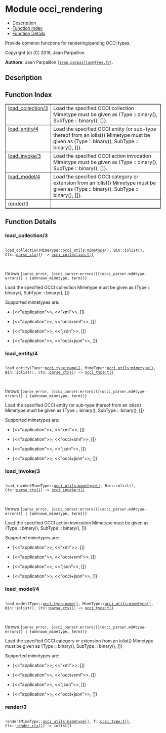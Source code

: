 

# Module occi_rendering #
* [Description](#description)
* [Function Index](#index)
* [Function Details](#functions)

Provide common functions for rendering/parsing OCCI types.

Copyright (c) (C) 2016, Jean Parpaillon

__Authors:__ Jean Parpaillon ([`jean.parpaillon@free.fr`](mailto:jean.parpaillon@free.fr)).

<a name="description"></a>

## Description ##
<a name="index"></a>

## Function Index ##


<table width="100%" border="1" cellspacing="0" cellpadding="2" summary="function index"><tr><td valign="top"><a href="#load_collection-3">load_collection/3</a></td><td>Load the specified OCCI collection
Mimetype must be given as {Type :: binary(), SubType :: binary(), []}.</td></tr><tr><td valign="top"><a href="#load_entity-4">load_entity/4</a></td><td>Load the specified OCCI entity (or sub-type thereof from an iolist()
Mimetype must be given as {Type :: binary(), SubType :: binary(), []}.</td></tr><tr><td valign="top"><a href="#load_invoke-3">load_invoke/3</a></td><td>Load the specified OCCI action invocation
Mimetype must be given as {Type :: binary(), SubType :: binary(), []}.</td></tr><tr><td valign="top"><a href="#load_model-4">load_model/4</a></td><td>Load the specified OCCI category or extension from an iolist()
Mimetype must be given as {Type :: binary(), SubType :: binary(), []}.</td></tr><tr><td valign="top"><a href="#render-3">render/3</a></td><td></td></tr></table>


<a name="functions"></a>

## Function Details ##

<a name="load_collection-3"></a>

### load_collection/3 ###

<pre><code>
load_collection(MimeType::<a href="occi_utils.md#type-mimetype">occi_utils:mimetype()</a>, Bin::iolist(), Ctx::<a href="#type-parse_ctx">parse_ctx()</a>) -&gt; <a href="occi_collection.md#type-t">occi_collection:t()</a>
</code></pre>
<br />

throws `{parse_error, [occi_parser:errors()](occi_parser.md#type-errors)} | {unknown_mimetype, term()}`

Load the specified OCCI collection
Mimetype must be given as {Type :: binary(), SubType :: binary(), []}

Supported mimetypes are:

* {<<"application">>, <<"xml">>, []}

* {<<"application">>, <<"occi+xml">>, []}

* {<<"application">>, <<"json">>, []}

* {<<"application">>, <<"occi+json">>, []}


<a name="load_entity-4"></a>

### load_entity/4 ###

<pre><code>
load_entity(Type::<a href="occi_type.md#type-name">occi_type:name()</a>, MimeType::<a href="occi_utils.md#type-mimetype">occi_utils:mimetype()</a>, Bin::iolist(), Ctx::<a href="#type-parse_ctx">parse_ctx()</a>) -&gt; <a href="occi_type.md#type-t">occi_type:t()</a>
</code></pre>
<br />

throws `{parse_error, [occi_parser:errors()](occi_parser.md#type-errors)} | {unknown_mimetype, term()}`

Load the specified OCCI entity (or sub-type thereof from an iolist()
Mimetype must be given as {Type :: binary(), SubType :: binary(), []}

Supported mimetypes are:

* {<<"application">>, <<"xml">>, []}

* {<<"application">>, <<"occi+xml">>, []}

* {<<"application">>, <<"json">>, []}

* {<<"application">>, <<"occi+json">>, []}


<a name="load_invoke-3"></a>

### load_invoke/3 ###

<pre><code>
load_invoke(MimeType::<a href="occi_utils.md#type-mimetype">occi_utils:mimetype()</a>, Bin::iolist(), Ctx::<a href="#type-parse_ctx">parse_ctx()</a>) -&gt; <a href="occi_invoke.md#type-t">occi_invoke:t()</a>
</code></pre>
<br />

throws `{parse_error, [occi_parser:errors()](occi_parser.md#type-errors)} | {unknown_mimetype, term()}`

Load the specified OCCI action invocation
Mimetype must be given as {Type :: binary(), SubType :: binary(), []}

Supported mimetypes are:

* {<<"application">>, <<"xml">>, []}

* {<<"application">>, <<"occi+xml">>, []}

* {<<"application">>, <<"json">>, []}

* {<<"application">>, <<"occi+json">>, []}


<a name="load_model-4"></a>

### load_model/4 ###

<pre><code>
load_model(Type::<a href="occi_type.md#type-name">occi_type:name()</a>, MimeType::<a href="occi_utils.md#type-mimetype">occi_utils:mimetype()</a>, Bin::iolist(), Ctx::<a href="#type-parse_ctx">parse_ctx()</a>) -&gt; <a href="occi_type.md#type-t">occi_type:t()</a>
</code></pre>
<br />

throws `{parse_error, [occi_parser:errors()](occi_parser.md#type-errors)} | {unknown_mimetype, term()}`

Load the specified OCCI category or extension from an iolist()
Mimetype must be given as {Type :: binary(), SubType :: binary(), []}

Supported mimetypes are:

* {<<"application">>, <<"xml">>, []}

* {<<"application">>, <<"occi+xml">>, []}

* {<<"application">>, <<"json">>, []}

* {<<"application">>, <<"occi+json">>, []}


<a name="render-3"></a>

### render/3 ###

<pre><code>
render(MimeType::<a href="occi_utils.md#type-mimetype">occi_utils:mimetype()</a>, T::<a href="occi_type.md#type-t">occi_type:t()</a>, Ctx::<a href="#type-render_ctx">render_ctx()</a>) -&gt; iolist()
</code></pre>
<br />

